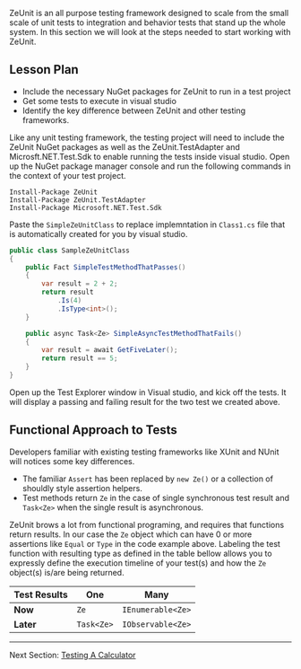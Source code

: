 ZeUnit is an all purpose testing framework designed to scale from the small scale of unit tests to integration and behavior tests that stand up the whole system.  In this section we will look at the steps needed to start working with ZeUnit.

## Lesson Plan
- Include the necessary NuGet packages for ZeUnit to run in a test project
- Get some tests to execute in visual studio
- Identify the key difference between ZeUnit and other testing frameworks.

Like any unit testing framework, the testing project will need to include the ZeUnit NuGet packages as well as the ZeUnit.TestAdapter and Microsft.NET.Test.Sdk to enable running the tests inside visual studio.  Open up the NuGet package manager console and run the following commands in the context of your test project.

```
Install-Package ZeUnit
Install-Package ZeUnit.TestAdapter
Install-Package Microsoft.NET.Test.Sdk
```

Paste the `SimpleZeUnitClass` to replace implemntation in `Class1.cs` file that is automatically created for you by visual studio.

```csharp
public class SampleZeUnitClass
{
    public Fact SimpleTestMethodThatPasses() 
    {            
        var result = 2 + 2;
        return result
            .Is(4)            
            .IsType<int>();
    }

    public async Task<Ze> SimpleAsyncTestMethodThatFails()
    {
        var result = await GetFiveLater();
        return result == 5;            
    }
}
```

Open up the Test Explorer window in Visual studio, and kick off the tests.  It will display a passing and failing result for the two test we created above.

## Functional Approach to Tests

Developers familiar with existing testing frameworks like XUnit and NUnit will notices some key differences.
 - The familiar `Assert` has been replaced by `new Ze()` or a collection of shouldly style assertion helpers.  
 - Test methods return `Ze` in the case of single synchronous test result and `Task<Ze>` when the single result is asynchronous. 

ZeUnit brows a lot from functional programing, and requires that functions return results. In our case the `Ze` object which can have 0 or more assertions like `Equal` or `Type` in the code example above.   Labeling the test function with resulting type as defined in the table bellow allows you to expressly define the execution timeline of your test(s) and how the `Ze` object(s) is/are being returned.

|  Test Results   | **One**          |  **Many**               |
| --------------- | ---------------- | ----------------------- |
| **Now**         | `Ze`       | `IEnumerable<Ze>` |
| **Later**       | `Task<Ze>` | `IObservable<Ze>` |


***

Next Section: [Testing A Calculator](https://bitcobblers.github.io/ZeUnit/docs/Testing-A-Calculator.html)